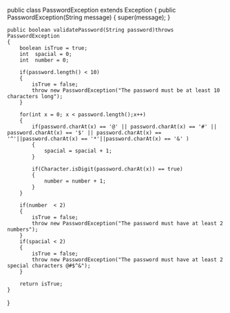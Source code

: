 public class PasswordException extends Exception
{
	public PasswordException(String message)
	{
		super(message);
	}
	
	public boolean validatePassword(String password)throws PasswordException
	{
		boolean isTrue = true;   
		int  spacial = 0; 
		int  number = 0;
		
		if(password.length() < 10)
		{
			isTrue = false;
			throw new PasswordException("The password must be at least 10 characters long");
		}
		
		for(int x = 0; x < password.length();x++)
		{
			if(password.charAt(x) == '@' || password.charAt(x) == '#' || password.charAt(x) == '$' || password.charAt(x) == '^'||password.charAt(x) == '*'||password.charAt(x) == '&' )
			{
				spacial = spacial + 1;
			}
			
			if(Character.isDigit(password.charAt(x)) == true)
			{
				number = number + 1;
			}
		}
		
		if(number  < 2)
		{
			isTrue = false;
			throw new PasswordException("The password must have at least 2 numbers");
		}
		if(spacial < 2)
		{
			isTrue = false;
			throw new PasswordException("The password must have at least 2 special characters @#$^&");
		}
		
		return isTrue;
	}
	
}
